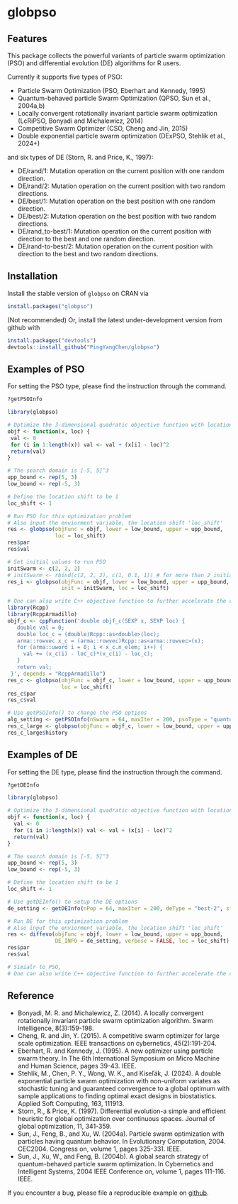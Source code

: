 globpso
=======

Features
--------
This package collects the powerful variants of particle swarm optimization (PSO) and differential evolution (DE) algorithms for R users. 

Currently it supports five types of PSO:
- Particle Swarm Optimization (PSO, Eberhart and Kennedy, 1995)
- Quantum-behaved particle Swarm Optimization (QPSO, Sun et al., 2004a,b)
- Locally convergent rotationally invariant particle
swarm optimization (LcRiPSO, Bonyadi and Michalewicz, 2014)
- Competitive Swarm Optimizer (CSO, Cheng and Jin, 2015)
- Double exponential particle swarm optimization (DExPSO, Stehlik et al., 2024+)

and six types of DE (Storn, R. and Price, K., 1997):
- DE/rand/1: Mutation operation on the current position with one random direction.
- DE/rand/2: Mutation operation on the current position with two random directions.
- DE/best/1: Mutation operation on the best position with one random direction.
- DE/best/2: Mutation operation on the best position with two random directions.
- DE/rand_to-best/1: Mutation operation on the current position with direction to the best and one random direction.
- DE/rand-to-best/2: Mutation operation on the current position with direction to the best and two random directions.


Installation
------------
Install the stable version of `globpso` on CRAN via

``` r
install.packages("globpso")
```

(Not recommended) Or, install the latest under-development version from github with
``` r
install.packages("devtools")
devtools::install_github("PingYangChen/globpso")
```

Examples of PSO
---------------
For setting the PSO type, please find the instruction through the command.
``` r
?getPSOInfo
```

``` r
library(globpso)

# Optimize the 3-dimensional quadratic objective function with location shift
objf <- function(x, loc) {
 val <- 0
 for (i in 1:length(x)) val <- val + (x[i] - loc)^2
 return(val)
}

# The search domain is [-5, 5]^3
upp_bound <- rep(5, 3)
low_bound <- rep(-5, 3)

# Define the location shift to be 1
loc_shift <- 1

# Run PSO for this optimization problem
# Also input the enviorment variable, the location shift 'loc_shift'
res <- globpso(objFunc = objf, lower = low_bound, upper = upp_bound, 
               loc = loc_shift)
res$par
res$val

# Set initial values to run PSO
initSwarm <- c(2, 2, 2)
# initSwarm <- rbind(c(2, 2, 2), c(1, 0.1, 1)) # for more than 2 initial points
res_i <- globpso(objFunc = objf, lower = low_bound, upper = upp_bound, 
                 init = initSwarm, loc = loc_shift)

# One can also write C++ objective function to further accelerate the computation
library(Rcpp)
library(RcppArmadillo)
objf_c <- cppFunction('double objf_c(SEXP x, SEXP loc) {
   double val = 0;
   double loc_c = (double)Rcpp::as<double>(loc);
   arma::rowvec x_c = (arma::rowvec)Rcpp::as<arma::rowvec>(x);
   for (arma::uword i = 0; i < x_c.n_elem; i++) {
     val += (x_c(i) - loc_c)*(x_c(i) - loc_c);
   }
   return val;
 }', depends = "RcppArmadillo")
res_c <- globpso(objFunc = objf_c, lower = low_bound, upper = upp_bound, 
                 loc = loc_shift)
res_c$par
res_c$val

# Use getPSOInfo() to change the PSO options
alg_setting <- getPSOInfo(nSwarm = 64, maxIter = 200, psoType = "quantum")
res_c_large <- globpso(objFunc = objf_c, lower = low_bound, upper = upp_bound, PSO_INFO = alg_setting, loc = loc_shift)
res_c_large$history
```

Examples of DE
--------------
For setting the DE type, please find the instruction through the command.
``` r
?getDEInfo
```

``` r
library(globpso)

# Optimize the 3-dimensional quadratic objective function with location shift
objf <- function(x, loc) {
  val <- 0
  for (i in 1:length(x)) val <- val + (x[i] - loc)^2
  return(val)
}

# The search domain is [-5, 5]^3
upp_bound <- rep(5, 3)
low_bound <- rep(-5, 3)

# Define the location shift to be 1
loc_shift <- 1

# Use getDEInfo() to setup the DE options
de_setting <- getDEInfo(nPop = 64, maxIter = 200, deType = "best-2", sf = 0.5, cr = 0.1)

# Run DE for this optimization problem
# Also input the enviorment variable, the location shift 'loc_shift'
res <- diffevo(objFunc = objf, lower = low_bound, upper = upp_bound, 
               DE_INFO = de_setting, verbose = FALSE, loc = loc_shift)
res$par
res$val

# Simialr to PSO, 
# One can also write C++ objective function to further accelerate the computation
```

Reference
---------
- Bonyadi, M. R. and Michalewicz, Z. (2014). A locally convergent rotationally invariant particle swarm optimization algorithm. Swarm Intelligence, 8(3):159-198.
- Cheng, R. and Jin, Y. (2015). A competitive swarm optimizer for large scale optimization. IEEE transactions on cybernetics, 45(2):191-204.
- Eberhart, R. and Kennedy, J. (1995). A new optimizer using particle swarm theory. In The 6th International Symposium on Micro Machine and Human Science, pages 39-43. IEEE.
- Stehlík, M., Chen, P. Y., Wong, W. K., and Kiseľák, J. (2024). A double exponential particle swarm optimization with non-uniform variates as stochastic tuning and guaranteed convergence to a global optimum with sample applications to finding optimal exact designs in biostatistics. Applied Soft Computing, 163, 111913.
- Storn, R., & Price, K. (1997). Differential evolution-a simple and efficient heuristic for global optimization over continuous spaces. Journal of global optimization, 11, 341-359.
- Sun, J., Feng, B., and Xu, W. (2004a). Particle swarm optimization with particles having quantum behavior. In Evolutionary Computation, 2004. CEC2004. Congress on, volume 1, pages 325-331. IEEE.
- Sun, J., Xu, W., and Feng, B. (2004b). A global search strategy of quantum-behaved particle swarm optimization. In Cybernetics and Intelligent Systems, 2004 IEEE Conference on, volume 1, pages 111-116. IEEE.


If you encounter a bug, please file a reproducible example on [github](https://github.com/PingYangChen/globpso/issues).
